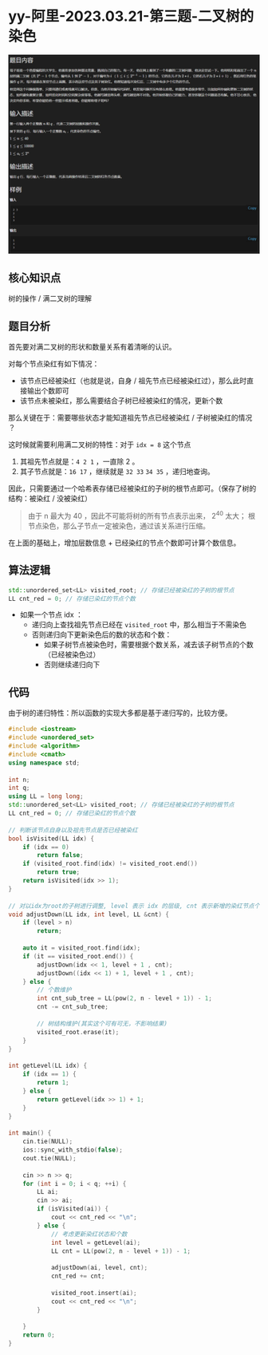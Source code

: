 # yy-阿里-2023.03.21-第三题-二叉树的染色



![](IMG/question.png)





## 核心知识点

树的操作 / 满二叉树的理解





## 题目分析

首先要对满二叉树的形状和数量关系有着清晰的认识。



对每个节点染红有如下情况：

* 该节点已经被染红（也就是说，自身 / 祖先节点已经被染红过），那么此时直接输出个数即可
* 该节点未被染红，那么需要结合子树已经被染红的情况，更新个数



那么关键在于：需要哪些状态才能知道祖先节点已经被染红 / 子树被染红的情况 ？

这时候就需要利用满二叉树的特性：对于 `idx = 8` 这个节点

1. 其祖先节点就是：`4 2 1` ，一直除 2 。 
2. 其子节点就是：`16 17` ，继续就是 `32 33` `34 35` ，递归地查询。

因此，只需要通过一个哈希表存储已经被染红的子树的根节点即可。（保存了树的结构：被染红 / 没被染红）

> 由于 n 最大为 40 ，因此不可能将树的所有节点表示出来， $2^{40}$ 太大； 根节点染色，那么子节点一定被染色，通过该关系进行压缩。



在上面的基础上，增加层数信息 + 已经染红的节点个数即可计算个数信息。





## 算法逻辑

```c++
std::unordered_set<LL> visited_root; // 存储已经被染红的子树的根节点
LL cnt_red = 0; // 存储已染红的节点个数
```

* 如果一个节点 idx ：
  * 递归向上查找祖先节点已经在 `visited_root` 中，那么相当于不需染色
  * 否则递归向下更新染色后的数的状态和个数：
    * 如果子树节点被染色时，需要根据个数关系，减去该子树节点的个数（已经被染色过）
    * 否则继续递归向下





## 代码

由于树的递归特性：所以函数的实现大多都是基于递归写的，比较方便。

```c++
#include <iostream>
#include <unordered_set>
#include <algorithm>
#include <cmath>
using namespace std;

int n; 
int q;
using LL = long long;
std::unordered_set<LL> visited_root; // 存储已经被染红的子树的根节点
LL cnt_red = 0; // 存储已染红的节点个数

// 判断该节点自身以及祖先节点是否已经被染红
bool isVisited(LL idx) {
	if (idx == 0) 
		return false;
	if (visited_root.find(idx) != visited_root.end())
		return true;
	return isVisited(idx >> 1);
}

// 对以idx为root的子树进行调整, level 表示 idx 的层级, cnt 表示新增的染红节点个数
void adjustDown(LL idx, int level, LL &cnt) {
	if (level > n)
		return;
	
	auto it = visited_root.find(idx);
	if (it == visited_root.end()) {
		adjustDown(idx << 1, level + 1 , cnt);
		adjustDown((idx << 1) + 1, level + 1 , cnt);
	} else {
		// 个数维护
		int cnt_sub_tree = LL(pow(2, n - level + 1)) - 1;
		cnt -= cnt_sub_tree;

		// 树结构维护(其实这个可有可无，不影响结果)
		visited_root.erase(it);
	}
}

int getLevel(LL idx) {
	if (idx == 1) {
		return 1;
	} else {
		return getLevel(idx >> 1) + 1;
	}
}

int main() {
	cin.tie(NULL); 
	ios::sync_with_stdio(false); 
	cout.tie(NULL);
    
	cin >> n >> q;
	for (int i = 0; i < q; ++i) {
		LL ai;
		cin >> ai;
		if (isVisited(ai)) {
			cout << cnt_red << "\n";
		} else {
			// 考虑更新染红状态和个数
			int level = getLevel(ai);
			LL cnt = LL(pow(2, n - level + 1)) - 1;
			
			adjustDown(ai, level, cnt);
			cnt_red += cnt;

			visited_root.insert(ai);
			cout << cnt_red << "\n";
		}
		
	}
	return 0;
}
```

